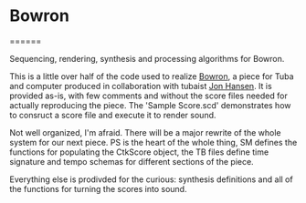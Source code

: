 # Bowron
======

Sequencing, rendering, synthesis and processing algorithms for Bowron.

This is a little over half of the code used to realize [Bowron](https://soundcloud.com/credit/bowron), a piece for Tuba and computer produced in collaboration with tubaist [Jon Hansen](http://www.jonhansenmusic.com/). It is provided as-is, with few comments and without the score files needed for actually reproducing the piece. The 'Sample Score.scd' demonstrates how to consruct a score file and execute it to render sound.

Not well organized, I'm afraid. There will be a major rewrite of the whole system for our next piece. PS is the heart of the whole thing, SM defines the functions for populating the CtkScore object, the TB files define time signature and tempo schemas for different sections of the piece.

Everything else is prodivded for the curious: synthesis definitions and all of the functions for turning the scores into sound.
